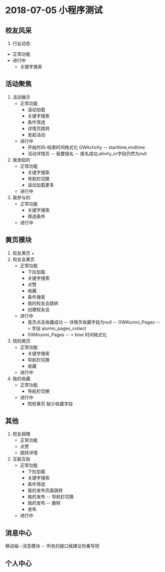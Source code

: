 2018-07-05 小程序测试
===================

## 校友风采
1. 行业动态
  + 正常功能
  + 进行中
    + 关键字搜索

## 活动聚焦
1. 活动展示
    + 正常功能
      + 滚动加载
      + 关键字搜索
      + 条件筛选
      + 详情页跳转
      + 发起活动
    + 进行中 
      + 开始时间-结束时间格式化 GWActivity -- starttime,endtime
      + 活动详情页 -- 我要报名 -- 报名成功,ativity_or字段仍然为null
2. 我发起的
    + 正常功能
      + 关键字搜索
      + 导航栏切换
      + 滚动加载更多
    + 进行中 
3. 我参与的
    + 正常功能 
      + 关键字搜索
      + 筛选条件 
    + 进行中

## 黄页模块
1. 校友黄页
    +  
2. 校友会黄页
    + 正常功能
      + 下拉加载
      + 关键字搜索
      + 点赞
      + 收藏
      + 条件搜索
      + 我的校友会跳转
      + 创建校友会
    + 进行中
      + 首页点击收藏成功 -- 详情页收藏字段为null -- GWAlumni_Pages -- > 字段 alumni_pages_collect
      + GWAlumni_Pages -- > time 时间格式化
3. 院校黄页
    + 正常功能
      + 关键字搜索
      + 导航栏切换
      + 收藏
    + 进行中 
4. 我的收藏
    + 正常功能
      + 导航栏切换 
    + 进行中 
      + 院校黄页 缺少收藏字段

## 其他
1. 校友捐赠
   + 正常功能
    + 点赞
    + 跳转详情 
2. 互联互助
    + 正常功能
      + 下拉加载
      + 关键字搜索
      + 条件筛选
      + 我的发布页面跳转
      + 我的发布 -- 导航栏切换
      + 我的发布 -- 删除
      + 发布
    + 进行中 

## 消息中心
 移动端--消息模块 -- 所有的接口我建议你重写吧


## 个人中心

